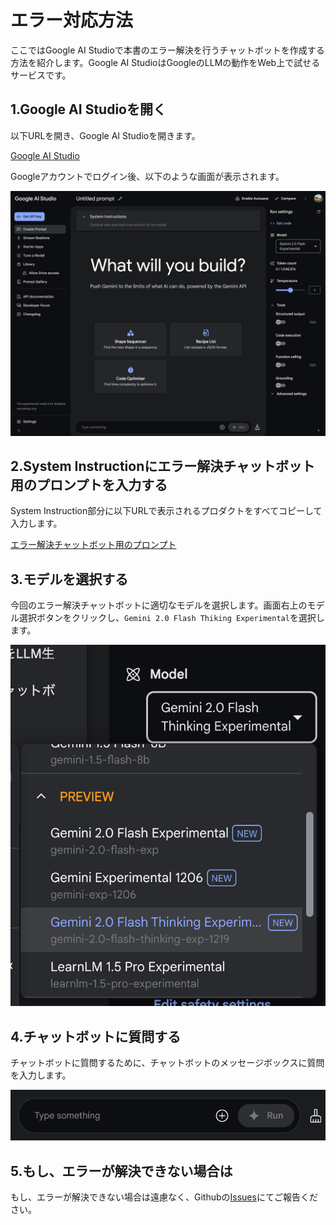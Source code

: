 # エラー対応方法
ここではGoogle AI Studioで本書のエラー解決を行うチャットボットを作成する方法を紹介します。Google AI StudioはGoogleのLLMの動作をWeb上で試せるサービスです。

## 1.Google AI Studioを開く
以下URLを開き、Google AI Studioを開きます。

[Google AI Studio](https://aistudio.google.com/app/prompts/new_chat)

Googleアカウントでログイン後、以下のような画面が表示されます。

![Google AI Studio](./google_aistudio.png)

## 2.System Instructionにエラー解決チャットボット用のプロンプトを入力する
System Instruction部分に以下URLで表示されるプロダクトをすべてコピーして入力します。

[エラー解決チャットボット用のプロンプト](https://raw.githubusercontent.com/harukaxq/ai-driven-development-book-code/refs/heads/main/docs/error_prompt.md)

## 3.モデルを選択する
今回のエラー解決チャットボットに適切なモデルを選択します。画面右上のモデル選択ボタンをクリックし、`Gemini 2.0 Flash Thiking Experimental`を選択します。

![model](./model_select.png)

## 4.チャットボットに質問する
チャットボットに質問するために、チャットボットのメッセージボックスに質問を入力します。

![input](./input.png)

## 5.もし、エラーが解決できない場合は
もし、エラーが解決できない場合は遠慮なく、Githubの[Issues](https://github.com/harukaxq/ai-driven-development-book-code/issues)にてご報告ください。

